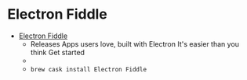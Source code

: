 # Electron Fiddle
- [Electron Fiddle](https://electron.atom.io/)
  -  Releases Apps users love, built with Electron It's easier than you think Get started
  - 
  - `brew cask install Electron Fiddle`
